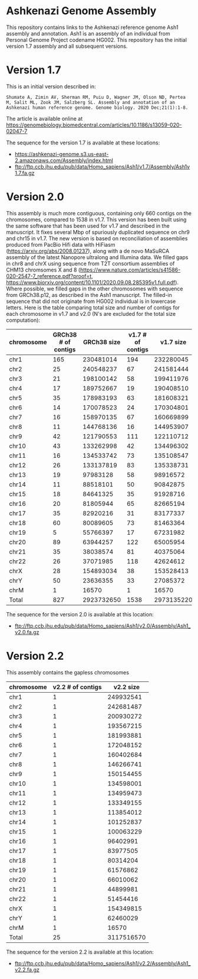 # Ashkenazi Genome Assembly
This repository contains links to the Ashkenazi reference genome Ash1 assembly and annotation.  Ash1 is an assembly of an individual from Personal Genome Project codename HG002.
This repository has the initial version 1.7 assembly and all subsequent versions.

# Version 1.7
This is an initial version described in:

`Shumate A, Zimin AV, Sherman RM, Puiu D, Wagner JM, Olson ND, Pertea M, Salit ML, Zook JM, Salzberg SL. Assembly and annotation of an Ashkenazi human reference genome. Genome biology. 2020 Dec;21(1):1-8.` 

The article is available online at https://genomebiology.biomedcentral.com/articles/10.1186/s13059-020-02047-7

The sequence for the version 1.7 is available at these locations:

* https://ashkenazi-genome.s3.us-east-2.amazonaws.com/Assembly/index.html
* ftp://ftp.ccb.jhu.edu/pub/data/Homo_sapiens/Ash1/v1.7/Assembly/Ash1v1.7.fa.gz

# Version 2.0
This assembly is much more contiguous, containing only 660 contigs on the chromosomes, compared to 1538 in v1.7. This version has been built using the same software that has been used for v1.7 and described in the manuscript. It fixes several Mbp of spuriously duplicated sequence on chr9 and chr15 in v1.7.  The new version is based on reconciliation of assemblies produced from PacBio Hifi data with HiFiasm (https://arxiv.org/abs/2008.01237), along with a de novo MaSuRCA assembly of the latest Nanopore ultralong and Illumina data.  We filled gaps in chr8 and chrX using sequence from T2T consortium assemblies of CHM13 chromsomes X and 8 (https://www.nature.com/articles/s41586-020-2547-7_reference.pdf?proof=t, https://www.biorxiv.org/content/10.1101/2020.09.08.285395v1.full.pdf). Where possible, we filled gaps in the other chromosomes with sequence from GRCh38.p12, as described in the Ash1 manuscript.  The filled-in sequence that did not originate from HG002 individual is in lowercase letters. Here is the table comparing total size and number of contigs for each chromosome in v1.7 and v2.0 (N's are excluded for the total size computation):

|chromosome|GRCh38 # of contigs|GRCh38 size|v1.7 # of contigs|v1.7 size|v2.0 # of contigs|v2.0 size|
|----|----|----|----|----|----|----|
|chr1|165|230481014|194|232280045|43|232941810|
|chr2|25|240548237|67|241581444|28|241088594|
|chr3|21|198100142|58|199411976|22|198455190|
|chr4|17|189752667|19|190408510|32|190204789|
|chr5|35|178983193|63|181608321|28|180895704|
|chr6|14|170078523|24|170304801|20|171372493|
|chr7|16|158970135|67|160669899|43|160515359|
|chr8|11|144768136|16|144953907|1|146254838|
|chr9|42|121790553|111|122110712|51|123538660|
|chr10|43|133262998|42|134496302|12|133833314|
|chr11|16|134533742|73|135108547|17|136232750|
|chr12|26|133137819|83|135338731|17|133697965|
|chr13|19|97983128|58|98916572|18|98729624|
|chr14|11|88518101|50|90842875|12|93076130|
|chr15|18|84641325|35|91928716|41|86713045|
|chr16|20|81805944|65|82665194|42|85756159|
|chr17|35|82920216|31|83177337|27|84436288|
|chr18|60|80089605|73|81463364|51|80379216|
|chr19|5|55766397|17|67231982|12|57878605|
|chr20|89|63944257|122|65005954|60|64533361|
|chr21|35|38038574|81|40375064|45|39752918|
|chr22|26|37071985|118|42624612|10|37016933|
|chrX|28|154893034|38|153528413|1|154267970|
|chrY|50|23636355|33|27085372|27|27625515|
|chrM|1|16570|1|16570|1|16570|
|Total|827|2923732650|1538|2973135220|660|2959213800| 

The sequence for the version 2.0 is available at this location:

* ftp://ftp.ccb.jhu.edu/pub/data/Homo_sapiens/Ash1/v2.0/Assembly/Ash1_v2.0.fa.gz

# Version 2.2

This assembly contains the gapless chromosomes

|chromosome|v2.2 # of contigs|v2.2 size|
|----|----|----|
|chr1|1|249932541|
|chr2|1|242681487|
|chr3|1|200930272|
|chr4|1|193567215|
|chr5|1|181993881|
|chr6|1|172048152|
|chr7|1|160402684|
|chr8|1|146266741|
|chr9|1|150154455|
|chr10|1|134598001|
|chr11|1|134959473|
|chr12|1|133349155|
|chr13|1|113854012|
|chr14|1|101252837|
|chr15|1|100063229|
|chr16|1|96402991|
|chr17|1|83977505|
|chr18|1|80314204|
|chr19|1|61576862|
|chr20|1|66010062|
|chr21|1|44899981|
|chr22|1|51454416|
|chrX|1|154349815|
|chrY|1|62460029|
|chrM|1|16570|
|Total|25|3117516570|

The sequence for the version 2.2 is available at this location:

* ftp://ftp.ccb.jhu.edu/pub/data/Homo_sapiens/Ash1/v2.2/Assembly/Ash1_v2.2.fa.gz
